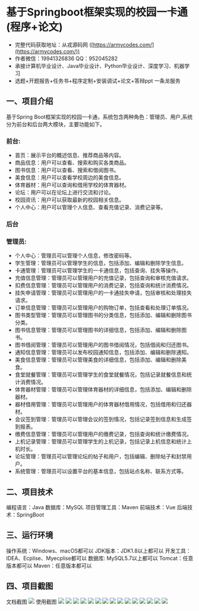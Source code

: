 基于Springboot框架实现的校园一卡通(程序+论文)
=
- 完整代码获取地址：从戎源码网 ([https://armycodes.com/](https://armycodes.com/))
- 作者微信：19941326836  QQ：952045282 
- 承接计算机毕业设计、Java毕业设计、Python毕业设计、深度学习、机器学习
- 选题+开题报告+任务书+程序定制+安装调试+论文+答辩ppt 一条龙服务

一、项目介绍
---
基于Spring Boot框架实现的校园一卡通，系统包含两种角色：管理员、用户,系统分为前台和后台两大模块，主要功能如下。
### 前台:
- 首页：展示平台的概述信息、推荐商品等内容。
- 商品信息：用户可以查看、搜索和购买各类商品。
- 图书信息：用户可以查看、搜索和借阅图书。
- 美食信息：用户可以查看学校周边的美食信息。
- 体育器材：用户可以查询和借用学校的体育器材。
- 论坛：用户可以在论坛上进行交流和讨论。
- 校园资讯：用户可以获取最新的校园相关信息。
- 个人中心：用户可以管理个人信息、查看充值记录、消费记录等。

### 后台
### 管理员:
- 个人中心：管理员可以管理个人信息，修改密码等。
- 学生管理：管理员可以管理学生的信息，包括添加、编辑和删除学生信息。
- 卡通管理：管理员可以管理学生的一卡通信息，包括查询、挂失等操作。
- 充值信息管理：管理员可以管理用户的充值记录，包括查询和审核充值请求。
- 扣费信息管理：管理员可以管理用户的消费记录，包括查询和统计消费情况。
- 挂失申请管理：管理员可以管理用户的一卡通挂失申请，包括审核和处理挂失请求。
- 订单信息管理：管理员可以管理用户的购物订单，包括查看和处理订单情况。
- 图书类型管理：管理员可以管理图书的分类信息，包括添加、编辑和删除图书分类。
- 图书信息管理：管理员可以管理图书的详细信息，包括添加、编辑和删除图书。
- 图书借阅管理：管理员可以管理用户的图书借阅情况，包括借阅和归还图书。
- 通知信息管理：管理员可以发布校园通知信息，包括添加、编辑和删除通知。
- 美食信息管理：管理员可以管理美食的详细信息，包括添加、编辑和删除美食。
- 食堂就餐管理：管理员可以管理学生的食堂就餐情况，包括记录就餐信息和统计消费情况。
- 体育器材管理：管理员可以管理体育器材的详细信息，包括添加、编辑和删除器材。
- 器材借用管理：管理员可以管理用户的体育器材借用情况，包括借用和归还器材。
- 会议签到管理：管理员可以管理会议的签到情况，包括记录签到信息和生成签到报表。
- 缴费信息管理：管理员可以管理用户的缴费记录，包括查询和统计缴费情况。
- 上机记录管理：管理员可以管理学生的上机记录，包括记录上机信息和统计上机时长。
- 论坛管理：管理员可以管理论坛的帖子和用户，包括编辑、删除帖子和封禁用户。
- 系统管理：管理员可以设置平台的基本信息，包括站点名称、联系方式等。


二、项目技术
---
编程语言：Java
数据库：MySQL
项目管理工具：Maven
前端技术：Vue
后端技术：SpringBoot

三、运行环境
---
操作系统：Windows、macOS都可以
JDK版本：JDK1.8以上都可以
开发工具：IDEA、Ecplise、Myecplise都可以
数据库: MySQL5.7以上都可以
Tomcat：任意版本都可以
Maven：任意版本都可以

四、项目截图
---
文档截图
![](limage/1.png)
使用截图
![](image/1.png)
![](image/2.png)
![](image/3.png)
![](image/4.png)
![](image/5.png)
![](image/6.png)
![](image/7.png)
![](image/8.png)
![](image/9.png)
![](image/10.png)
![](image/11.png)
![](image/12.png)
![](image/13.png)
![](image/14.png)
![](image/15.png)
